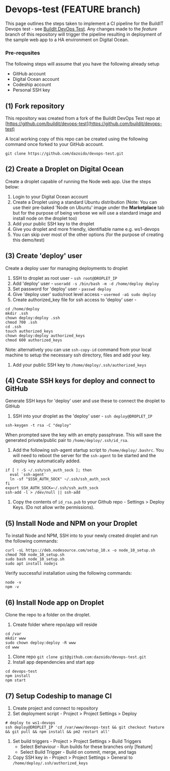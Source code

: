 # Devops-test (FEATURE branch)

This page outlines the steps taken to implement a CI pipeline for the BuildIT Devops test - see [BuildIt DevOps Test](README_BUILDIT.md).
Any changes made to the _feature_ branch of this repository will trigger the pipeline resulting in deployment of the sample
web app to a HA environment on Digital Ocean.

### Pre-requsites
The following steps will assume that you have the following already setup
 * GitHub account
 * Digital Ocean account
 * Codeship account
 * Personal SSH key

## (1) Fork repository
This repository was created from a fork of the BuildIt DevOps Test repo at [https://github.com/buildit/devops-test](https://github.com/buildit/devops-test)

A local working copy of this repo can be created using the following command once forked to your GitHub account.
```
git clone https://github.com/dazoido/devops-test.git
```

## (2) Create a Droplet on Digital Ocean
Create a droplet capable of running the Node web app. Use the steps below:

1. Login to your Digital Ocean account
1. Create a Droplet using a standard Ubuntu distribution (Note: You can use their pre-baked 'Node on Ubuntu' image under the __Marketplace__ tab but for the purpose of being verbose we will use a standard image and install node on the droplet too)
1. Add your public SSH key to the droplet
1. Give you droplet and more friendly, identifiable name e.g. ws1-devops
1. You can skip over most of the other options (for the purpose of creating this demo/test)


## (3) Create 'deploy' user
Create a deploy user for managing deployments to droplet

1. SSH to droplet as root user - `ssh root@DROPLET_IP`
1. Add 'deploy' user - `useradd -s /bin/bash -m -d /home/deploy deploy`
1. Set password for 'deploy' user - `passwd deploy`
1. Give 'deploy user' sudo/root level access - `usermod -aG sudo deploy`
1. Create authorized_key file for ssh access to 'deploy' user -
```
cd /home/deploy
mkdir .ssh
chown deploy:deploy .ssh
chmod 700 .ssh
cd .ssh
touch authorized_keys
chown deploy:deploy authorized_keys
chmod 600 authorized_keys
```
Note: alternatively you can use `ssh-copy-id` command from your local machine to setup the necessary ssh directory, files and add your key.
1. Add your public SSH key to `/home/deploy/.ssh/authorized_keys`


## (4) Create SSH keys for deploy and connect to GitHub
Generate SSH keys for 'deploy' user and use these to connect the droplet to GitHub

1. SSH into your droplet as the 'deploy' user - `ssh deploy@DROPLET_IP`
```
ssh-keygen -t rsa -C "deploy"
```
When prompted save the key with an empty passphrase.
This will save the generated private/public pair to `/home/deploy/.ssh/id_rsa`.
1. Add the following ssh-agent startup script to `/home/deploy/.bashrc`. You will need to reboot the server for the `ssh-agent` to be started and the deploy key automatically added.
```
if [ ! -S ~/.ssh/ssh_auth_sock ]; then
  eval `ssh-agent`
  ln -sf "$SSH_AUTH_SOCK" ~/.ssh/ssh_auth_sock
fi
export SSH_AUTH_SOCK=~/.ssh/ssh_auth_sock
ssh-add -l > /dev/null || ssh-add
```
1. Copy the contents of `id_rsa.pub` to your Github repo - Settings > Deploy Keys. (Do not allow write permissions).


## (5) Install Node and NPM on your Droplet
To install Node and NPM, SSH into to your newly created droplet and run the following commands:

```
curl -sL https://deb.nodesource.com/setup_10.x -o node_10_setup.sh
chmod 760 node_10_setup.sh
sudo bash node_10_setup.sh
sudo apt install nodejs
```

Verify successful installation using the following commands:
```
node -v
npm -v
```

## (6) Install Node app on Droplet
Clone the repo to a folder on the droplet.
1. Create folder where repo/app will reside
```
cd /var
mkdir www
sudo chown deploy:deploy -R www
cd www
```
1. Clone repo `git clone git@github.com:dazoido/devops-test.git`
1. Install app dependencies and start app
```
cd devops-test
npm install
npm start
```

## (7) Setup Codeship to manage CI
1. Create project and connect to repository
1. Set deployment script - Project > Project Settings > Deploy
```
# deploy to ws1-devops
ssh deploy@DROPLET_IP 'cd /var/www/devops-test && git checkout feature && git pull && npm install && pm2 restart all'
```
1. Set build triggers - Project > Project Settings > Build Triggers
    * Select Behaviour - Run builds for these branches only [feature]
    * Select Build Trigger - Build on commit, merge, and tags
1. Copy SSH key in - Project > Project Settings > General to `/home/deploy/.ssh/authorized_keys`



